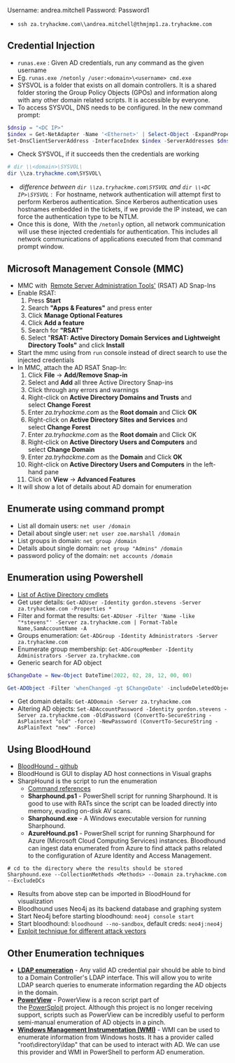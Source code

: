 Username: andrea.mitchell Password: Password1

- `ssh za.tryhackme.com\\andrea.mitchell@thmjmp1.za.tryhackme.com`

## Credential Injection
- `runas.exe` : Given AD credentials, run any command as the given username
- Eg. `runas.exe /netonly /user:<domain>\<username> cmd.exe`
- SYSVOL is a folder that exists on all domain controllers. It is a shared folder storing the Group Policy Objects (GPOs) and information along with any other domain related scripts. It is accessible by everyone.
- To access SYSVOL, DNS needs to be configured. In the new command prompt:
```powershell
$dnsip = "<DC IP>"
$index = Get-NetAdapter -Name '<Ethernet>' | Select-Object -ExpandProperty 'ifIndex'
Set-DnsClientServerAddress -InterfaceIndex $index -ServerAddresses $dnsip
```
- Check SYSVOL, if it succeeds then the credentials are working
```powershell
# dir \\<domain>\SYSVOL\
dir \\za.tryhackme.com\SYSVOL\
```
-  _difference between_ _`dir \\za.tryhackme.com\SYSVOL` and `dir \\<DC IP>\SYSVOL`_ :  For hostname, network authentication will attempt first to perform Kerberos authentication. Since Kerberos authentication uses hostnames embedded in the tickets, if we provide the IP instead, we can force the authentication type to be NTLM.
- Once this is done,  With the `/netonly` option, all network communication will use these injected credentials for authentication. This includes all network communications of applications executed from that command prompt window.

## Microsoft Management Console (MMC)

- MMC with  [Remote Server Administration Tools'](https://docs.microsoft.com/en-us/powershell/module/activedirectory/?view=windowsserver2022-ps) (RSAT) AD Snap-Ins
- Enable RSAT:
	1. Press **Start**
	2. Search **"Apps & Features"** and press enter
	3. Click **Manage Optional Features**
	4. Click **Add a feature**
	5. Search for **"RSAT"**
	6. Select "**RSAT: Active Directory Domain Services and Lightweight Directory Tools"** and click **Install**
- Start the mmc using from `run` console instead of direct search to use the injected credentials
- In MMC, attach the AD RSAT Snap-In:
	1. Click **File** -> **Add/Remove Snap-in**
	2. Select and **Add** all three Active Directory Snap-ins
	3. Click through any errors and warnings 
	4. Right-click on **Active Directory Domains and Trusts** and select **Change Forest**
	5. Enter _za.tryhackme.com_ as the **Root domain** and Click **OK**
	6. Right-click on **Active Directory Sites and Services** and select **Change Forest**
	7. Enter _za.tryhackme.com_ as the **Root domain** and Click OK
	8. Right-click on **Active Directory Users and Computers** and select **Change Domain**
	9. Enter _za.tryhackme.com_ as the **Domain** and Click **OK**
	10. Right-click on **Active Directory Users and Computers** in the left-hand pane  
	11. Click on **View** -> **Advanced Features**
- It will show a lot of details about AD domain for enumeration

## Enumerate using command prompt
- List all domain users: `net user /domain`
- Detail about single user: `net user zoe.marshall /domain`
- List groups in domain: `net group /domain`
- Details about single domain: `net group "Admins" /domain`
- password policy of the domain: `net accounts /domain`
## Enumeration using Powershell
- [List of Active Directory cmdlets](https://learn.microsoft.com/en-us/powershell/module/activedirectory/?view=windowsserver2022-ps)
- Get user details: `Get-ADUser -Identity gordon.stevens -Server za.tryhackme.com -Properties *`
- Filter and format the results: `Get-ADUser -Filter 'Name -like "*stevens"' -Server za.tryhackme.com | Format-Table Name,SamAccountName -A`
- Groups enumeration: `Get-ADGroup -Identity Administrators -Server za.tryhackme.com`
- Enumerate group membership: `Get-ADGroupMember -Identity Administrators -Server za.tryhackme.com`
- Generic search for AD object
```powershell
$ChangeDate = New-Object DateTime(2022, 02, 28, 12, 00, 00)

Get-ADObject -Filter 'whenChanged -gt $ChangeDate' -includeDeletedObjects -Server za.tryhackme.com
```
- Get domain details: `Get-ADDomain -Server za.tryhackme.com`
- Altering AD objects: `Set-ADAccountPassword -Identity gordon.stevens -Server za.tryhackme.com -OldPassword (ConvertTo-SecureString -AsPlaintext "old" -force) -NewPassword (ConvertTo-SecureString -AsPlainText "new" -Force)`

## Using BloodHound
- [BloodHound - github](https://github.com/BloodHoundAD/BloodHound)
- BloodHound is GUI to display AD host connections in Visual graphs
- SharpHound is the script to run the enumeration
	- [Command references](https://bloodhound.readthedocs.io/en/latest/data-collection/sharphound-all-flags.html)
	- **Sharphound.ps1** - PowerShell script for running Sharphound. It is good to use with RATs since the script can be loaded directly into memory, evading on-disk AV scans.  
	- **Sharphound.exe** - A Windows executable version for running Sharphound.
	- **AzureHound.ps1** - PowerShell script for running Sharphound for Azure (Microsoft Cloud Computing Services) instances. Bloodhound can ingest data enumerated from Azure to find attack paths related to the configuration of Azure Identity and Access Management.
```
# cd to the directory where the results should be stored
Sharphound.exe --CollectionMethods <Methods> --Domain za.tryhackme.com --ExcludeDCs
```

- Results from above step can be imported in BloodHound for visualization
- Bloodhound uses Neo4j as its backend database and graphing system
- Start Neo4j before starting bloodhound: `neo4j console start`
- Start bloodhound: `bloodhound --no-sandbox`, default creds: `neo4j:neo4j`
- [Exploit technique for different attack vectors](https://bloodhound.readthedocs.io/en/latest/data-analysis/edges.html)

## Other Enumeration techniques
- **[LDAP enumeration](https://book.hacktricks.xyz/pentesting/pentesting-ldap)** - Any valid AD credential pair should be able to bind to a Domain Controller's LDAP interface. This will allow you to write LDAP search queries to enumerate information regarding the AD objects in the domain.
- **[PowerView](https://github.com/PowerShellMafia/PowerSploit/blob/master/Recon/PowerView.ps1)** - PowerView is a recon script part of the [PowerSploit](https://github.com/PowerShellMafia/PowerSploit) project. Although this project is no longer receiving support, scripts such as PowerView can be incredibly useful to perform semi-manual enumeration of AD objects in a pinch.
- **[Windows Management Instrumentation (WMI)](https://0xinfection.github.io/posts/wmi-ad-enum/)** - WMI can be used to enumerate information from Windows hosts. It has a provider called "root\directory\ldap" that can be used to interact with AD. We can use this provider and WMI in PowerShell to perform AD enumeration.
